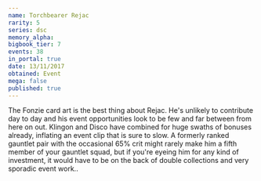 ```yaml
---
name: Torchbearer Rejac
rarity: 5
series: dsc
memory_alpha:
bigbook_tier: 7
events: 38
in_portal: true
date: 13/11/2017
obtained: Event
mega: false
published: true
---
```


The Fonzie card art is the best thing about Rejac. He's unlikely to contribute day to day and his event opportunities look to be few and far between from here on out. Klingon and Disco have combined for huge swaths of bonuses already, inflating an event clip that is sure to slow. A formerly ranked gauntlet pair with the occasional 65% crit might rarely make him a fifth member of your gauntlet squad, but if you're eyeing him for any kind of investment, it would have to be on the back of double collections and very sporadic event work..
